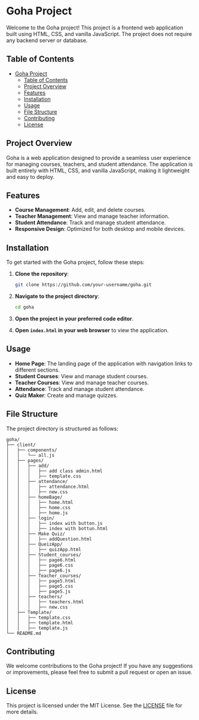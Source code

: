 # Goha Project

Welcome to the Goha project! This project is a frontend web application built using HTML, CSS, and vanilla JavaScript. The project does not require any backend server or database.

## Table of Contents

- [Goha Project](#goha-project)
  - [Table of Contents](#table-of-contents)
  - [Project Overview](#project-overview)
  - [Features](#features)
  - [Installation](#installation)
  - [Usage](#usage)
  - [File Structure](#file-structure)
  - [Contributing](#contributing)
  - [License](#license)

## Project Overview

Goha is a web application designed to provide a seamless user experience for managing courses, teachers, and student attendance. The application is built entirely with HTML, CSS, and vanilla JavaScript, making it lightweight and easy to deploy.

## Features

- **Course Management**: Add, edit, and delete courses.
- **Teacher Management**: View and manage teacher information.
- **Student Attendance**: Track and manage student attendance.
- **Responsive Design**: Optimized for both desktop and mobile devices.

## Installation

To get started with the Goha project, follow these steps:

1. **Clone the repository**:
    ```bash
    git clone https://github.com/your-username/goha.git
    ```

2. **Navigate to the project directory**:
    ```bash
    cd goha
    ```

3. **Open the project in your preferred code editor**.

4. **Open `index.html` in your web browser** to view the application.

## Usage

- **Home Page**: The landing page of the application with navigation links to different sections.
- **Student Courses**: View and manage student courses.
- **Teacher Courses**: View and manage teacher courses.
- **Attendance**: Track and manage student attendance.
- **Quiz Maker**: Create and manage quizzes.

## File Structure

The project directory is structured as follows:

```
goha/
├── client/
│   ├── components/
│   │   └── all.js
│   ├── pages/
│   │   ├── add/
│   │   │   ├── add class admin.html
│   │   │   ├── template.css
│   │   ├── attendance/
│   │   │   ├── attendance.html
│   │   │   ├── new.css
│   │   ├── homeBage/
│   │   │   ├── home.html
│   │   │   ├── home.css
│   │   │   ├── home.js
│   │   ├── login/
│   │   │   ├── index with button.js
│   │   │   ├── index with bottun.html
│   │   ├── Make Quiz/
│   │   │   ├── addQuestion.html
│   │   ├── QueizApp/
│   │   │   ├── quizApp.html
│   │   ├── Student_courses/
│   │   │   ├── page6.html
│   │   │   ├── page6.css
│   │   │   ├── page6.js
│   │   ├── Teacher_courses/
│   │   │   ├── page5.html
│   │   │   ├── page5.css
│   │   │   ├── page5.js
│   │   ├── teachers/
│   │   │   ├── teachers.html
│   │   │   ├── new.css
│   ├── Template/
│   │   ├── template.css
│   │   ├── template.html
│   │   ├── template.js
└── README.md
```

## Contributing

We welcome contributions to the Goha project! If you have any suggestions or improvements, please feel free to submit a pull request or open an issue.

## License

This project is licensed under the MIT License. See the [LICENSE](LICENSE) file for more details.
